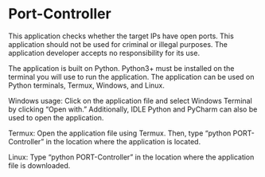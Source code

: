 # Port-Controller
This application checks whether the target IPs have open ports. This application should not be used for criminal or illegal purposes. The application developer accepts no responsibility for its use.



The application is built on Python. Python3+ must be installed on the terminal you will use to run the application. The application can be used on Python terminals, Termux, Windows, and Linux.

Windows usage: Click on the application file and select Windows Terminal by clicking “Open with.” Additionally, IDLE Python and PyCharm can also be used to open the application.

Termux: Open the application file using Termux. Then, type “python PORT-Controller” in the location where the application is located.

Linux: Type “python PORT-Controller” in the location where the application file is downloaded.
